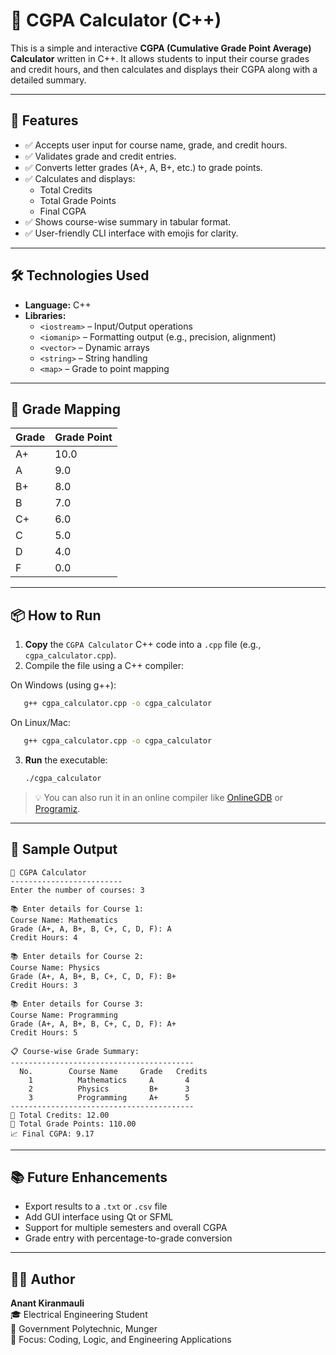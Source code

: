 
# 📘 CGPA Calculator (C++)

This is a simple and interactive **CGPA (Cumulative Grade Point Average) Calculator** written in C++. It allows students to input their course grades and credit hours, and then calculates and displays their CGPA along with a detailed summary.

---

## 🚀 Features

- ✅ Accepts user input for course name, grade, and credit hours.
- ✅ Validates grade and credit entries.
- ✅ Converts letter grades (A+, A, B+, etc.) to grade points.
- ✅ Calculates and displays:
  - Total Credits
  - Total Grade Points
  - Final CGPA
- ✅ Shows course-wise summary in tabular format.
- ✅ User-friendly CLI interface with emojis for clarity.

---

## 🛠️ Technologies Used

- **Language:** C++
- **Libraries:**
  - `<iostream>` – Input/Output operations
  - `<iomanip>` – Formatting output (e.g., precision, alignment)
  - `<vector>` – Dynamic arrays
  - `<string>` – String handling
  - `<map>` – Grade to point mapping

---

## 🧮 Grade Mapping

| Grade | Grade Point |
|-------|-------------|
| A+    | 10.0        |
| A     | 9.0         |
| B+    | 8.0         |
| B     | 7.0         |
| C+    | 6.0         |
| C     | 5.0         |
| D     | 4.0         |
| F     | 0.0         |

---

## 📦 How to Run

1. **Copy** the `CGPA Calculator` C++ code into a `.cpp` file (e.g., `cgpa_calculator.cpp`).
2. Compile the file using a C++ compiler:

On Windows (using g++):
```bash
   g++ cgpa_calculator.cpp -o cgpa_calculator
   ```

On Linux/Mac:
```bash
   g++ cgpa_calculator.cpp -o cgpa_calculator
   ```

3. **Run** the executable:
   ```bash
   ./cgpa_calculator
   ```

> 💡 You can also run it in an online compiler like [OnlineGDB](https://www.onlinegdb.com/) or [Programiz](https://www.programiz.com/cpp-programming/online-compiler).

---

## 📝 Sample Output

```
📘 CGPA Calculator
-------------------------
Enter the number of courses: 3

📚 Enter details for Course 1:
Course Name: Mathematics
Grade (A+, A, B+, B, C+, C, D, F): A
Credit Hours: 4

📚 Enter details for Course 2:
Course Name: Physics
Grade (A+, A, B+, B, C+, C, D, F): B+
Credit Hours: 3

📚 Enter details for Course 3:
Course Name: Programming
Grade (A+, A, B+, B, C+, C, D, F): A+
Credit Hours: 5

📋 Course-wise Grade Summary:
-----------------------------------------
  No.        Course Name     Grade   Credits
    1          Mathematics     A       4
    2          Physics         B+      3
    3          Programming     A+      5
-----------------------------------------
🎯 Total Credits: 12.00
🌟 Total Grade Points: 110.00
📈 Final CGPA: 9.17
```

---

## 📚 Future Enhancements

- Export results to a `.txt` or `.csv` file
- Add GUI interface using Qt or SFML
- Support for multiple semesters and overall CGPA
- Grade entry with percentage-to-grade conversion

---

## 👨‍💻 Author

**Anant Kiranmauli**  
🎓 Electrical Engineering Student  
📍 Government Polytechnic, Munger  
🧠 Focus: Coding, Logic, and Engineering Applications


